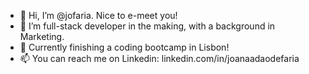 - 👋 Hi, I’m @jofaria. Nice to e-meet you!
- 👀 I’m full-stack developer in the making, with a background in Marketing.
- 🌱 Currently finishing a coding bootcamp in Lisbon!
- 📫 You can reach me on Linkedin: linkedin.com/in/joanaadaodefaria

<!---
jofaria/jofaria is a ✨ special ✨ repository because its `README.md` (this file) appears on your GitHub profile.
You can click the Preview link to take a look at your changes.
--->
